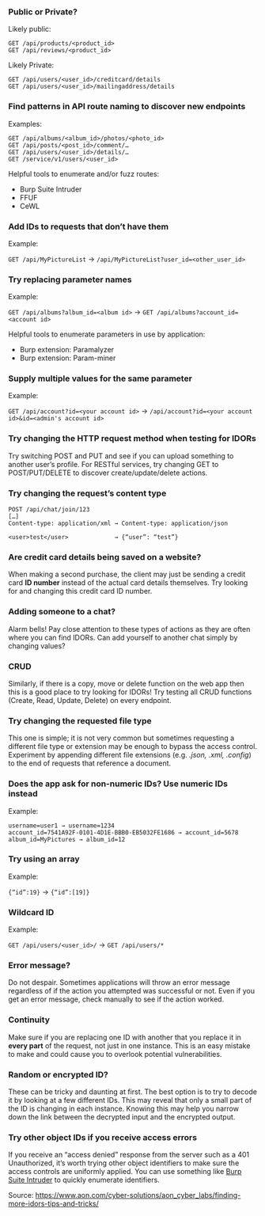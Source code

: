 ### Public or Private?

Likely public:

```
GET /api/products/<product_id>  
GET /api/reviews/<product_id>
```

Likely Private:

```
GET /api/users/<user_id>/creditcard/details
GET /api/users/<user_id>/mailingaddress/details
```


### Find patterns in API route naming to discover new endpoints

Examples:

```
GET /api/albums/<album_id>/photos/<photo_id>
GET /api/posts/<post_id>/comment/…
GET /api/users/<user_id>/details/… 
GET /service/v1/users/<user_id>
```

Helpful tools to enumerate and/or fuzz routes:
- Burp Suite Intruder
- FFUF
- CeWL

### Add IDs to requests that don’t have them

Example:

`GET /api/MyPictureList` → `/api/MyPictureList?user_id=<other_user_id>`

### Try replacing parameter names

Example:

`GET /api/albums?album_id=<album id>` -> `GET /api/albums?account_id=<account id>`

Helpful tools to enumerate parameters in use by application:
- Burp extension: Paramalyzer 
- Burp extension: Param-miner 

### Supply multiple values for the same parameter

Example:

`GET /api/account?id=<your account id>` → `/api/account?id=<your account id>&id=<admin's account id>`

### Try changing the HTTP request method when testing for IDORs

Try switching POST and PUT and see if you can upload something to another user’s profile. For RESTful services, try changing GET to POST/PUT/DELETE to discover create/update/delete actions.

### Try changing the request’s content type

```
POST /api/chat/join/123
[…]
Content-type: application/xml → Content-type: application/json

<user>test</user>             → {“user”: “test”}
```

### Are credit card details being saved on a website?

When making a second purchase, the client may just be sending a credit card **ID number** instead of the actual card details themselves. Try looking for and changing this credit card ID number.

### Adding someone to a chat?

Alarm bells! Pay close attention to these types of actions as they are often where you can find IDORs. Can add yourself to another chat simply by changing values?

### CRUD

Similarly, if there is a copy, move or delete function on the web app then this is a good place to try looking for IDORs! Try testing all CRUD functions (Create, Read, Update, Delete) on every endpoint.

### Try changing the requested file type

This one is simple; it is not very common but sometimes requesting a different file type or extension may be enough to bypass the access control. Experiment by appending different file extensions (e.g. _.json, .xml, .config_) to the end of requests that reference a document.

### Does the app ask for non-numeric IDs? Use numeric IDs instead

Example:

```
username=user1 → username=1234
account_id=7541A92F-0101-4D1E-BBB0-EB5032FE1686 → account_id=5678
album_id=MyPictures → album_id=12
```


### Try using an array

Example:

`{“id”:19}` → `{“id”:[19]}`

### Wildcard ID

Example:

`GET /api/users/<user_id>/` → `GET /api/users/*`

### Error message?

Do not despair. Sometimes applications will throw an error message regardless of if the action you attempted was successful or not. Even if you get an error message, check manually to see if the action worked.

### Continuity

Make sure if you are replacing one ID with another that you replace it in **every part** of the request, not just in one instance. This is an easy mistake to make and could cause you to overlook potential vulnerabilities.

### Random or encrypted ID?

These can be tricky and daunting at first. The best option is to try to decode it by looking at a few different IDs. This may reveal that only a small part of the ID is changing in each instance. Knowing this may help you narrow down the link between the decrypted input and the encrypted output.

### Try other object IDs if you receive access errors

If you receive an “access denied” response from the server such as a 401 Unauthorized, it’s worth trying other object identifiers to make sure the access controls are uniformly applied. You can use something like [Burp Suite Intruder](https://portswigger.net/burp/documentation/desktop/tools/intruder/using) to quickly enumerate identifiers.


Source: <https://www.aon.com/cyber-solutions/aon_cyber_labs/finding-more-idors-tips-and-tricks/>